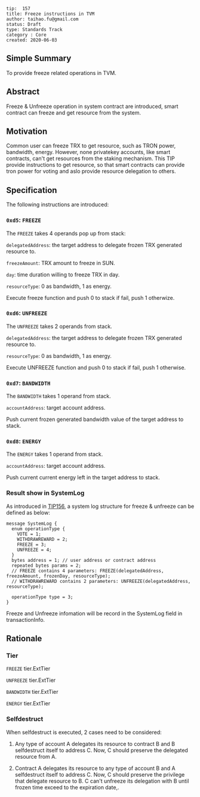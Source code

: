 ```
tip:  157
title: Freeze instructions in TVM
author: taihao.fu@gmail.com
status: Draft
type: Standards Track
category : Core
created: 2020-06-03

```

## Simple Summary

To provide freeze related operations in TVM.

## Abstract

Freeze & Unfreeze operation in system contract are introduced, smart contract can freeze and get resource from the system.

## Motivation

Common user can freeze TRX to get resource, such as TRON power, bandwidth, energy. However, none privatekey accounts, like smart contracts, can't get resources from the staking mechanism.  This TIP provide instructions to get resource, so that smart contracts can provide tron power for voting and aslo provide resource delegation to others.

## Specification

The following instructions are introduced:

### `0xd5`: `FREEZE`

The `FREEZE` takes 4 operands pop up from stack:

`delegatedAddress`: the target address to delegate frozen TRX generated resource to.

`freezeAmount`: TRX amount to freeze in SUN.

`day`: time duration willing to freeze TRX in day.

`resourceType`: 0 as bandwidth, 1 as energy.

Execute freeze function and push 0 to stack if fail, push 1 otherwize.

### `0xd6`: `UNFREEZE`

The `UNFREEZE` takes 2 operands from stack.

`delegatedAddress`: the target address to delegate frozen TRX generated resource to.

`resourceType`: 0 as bandwidth, 1 as energy.

Execute UNFREEZE function and push 0 to stack if fail, push 1 otherwise.

### `0xd7`: `BANDWIDTH`

The `BANDWIDTH` takes 1 operand from stack.

`accountAddress`: target account address.

Push current frozen generated bandwidth value of the target address to stack.

### `0xd8`: `ENERGY`

The `ENERGY` takes 1 operand from stack.

`accountAddress`: target account address.

Push current current energy left in the target address to stack.

### Result show in SystemLog

As introduced in [TIP156](https://github.com/tronprotocol/tips/blob/master/tip-156.md), a system log structure for freeze & unfreeze can be defined as below:

```
message SystemLog {
  enum operationType {
    VOTE = 1;
    WITHDRAWREWARD = 2;
    FREEZE = 3;
    UNFREEZE = 4;
  }
  bytes address = 1; // user address or contract address
  repeated bytes params = 2;
  // FREEZE contains 4 parameters: FREEZE(delegatedAddress, freezeAmount, frozenDay, resourceType);
  // WITHDRAWREWARD contains 2 parameters: UNFREEZE(delegatedAddress, resourceType);
  
  operationType type = 3;
}
```

Freeze and Unfreeze infomation will be record in the SystemLog field in transactionInfo.

## Rationale

### Tier

`FREEZE` tier.ExtTier

`UNFREEZE` tier.ExtTier

`BANDWIDTH` tier.ExtTier

`ENERGY` tier.ExtTier

### Selfdestruct

When selfdestruct is executed, 2 cases need to be considered:

1. Any type of account A delegates its resource to contract B and B selfdestruct itself to address C.
Now, C should preserve the delegated resource from A.

2. Contract A delegates its resource to any type of account B and A selfdestruct itself to address C.
Now, C should preserve the privilege that delegate resource to B. C can't unfreeze its delegation with B until frozen time exceed to the expiration date,.
